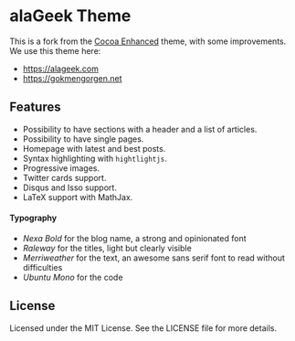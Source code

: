 # alaGeek Theme

This is a fork from the [Cocoa Enhanced](https://github.com/mtn/cocoa-eh-hugo-theme) theme, with some improvements. We use this theme here:

* https://alageek.com
* https://gokmengorgen.net

## Features

* Possibility to have sections with a header and a list of articles.
* Possibility to have single pages.
* Homepage with latest and best posts.
* Syntax highlighting with `hightlightjs`.
* Progressive images.
* Twitter cards support.
* Disqus and Isso support.
* LaTeX support with MathJax.

#### Typography

* *Nexa Bold* for the blog name, a strong and opinionated font
* *Raleway* for the titles, light but clearly visible
* *Merriweather* for the text, an awesome sans serif font to read without difficulties
* *Ubuntu Mono* for the code

## License

Licensed under the MIT License. See the LICENSE file for more details.
